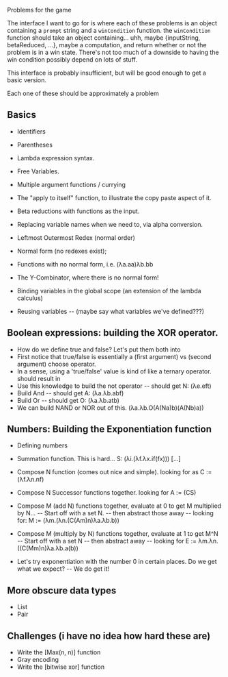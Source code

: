 Problems for the game

The interface I want to go for is where each of these problems is an object containing a `prompt` string and a `winCondition` function. the `winCondition` function should take an object containing... uhh, maybe {inputString, betaReduced, ...}, maybe a computation, and return whether or not the problem is in a win state. There's not too much of a downside to having the win condition possibly depend on lots of stuff.

This interface is probably insufficient, but will be good enough to get a basic version.

Each one of these should be approximately a problem

## Basics
- Identifiers
- Parentheses
- Lambda expression syntax.
- Free Variables.
- Multiple argument functions / currying
- The "apply to itself" function, to illustrate the copy paste aspect of it.
- Beta reductions with functions as the input.
- Replacing variable names when we need to, via alpha conversion.
- Leftmost Outermost Redex (normal order)
- Normal form (no redexes exist);
- Functions with no normal form, i.e. (λa.aa)λb.bb
- The Y-Combinator, where there is no normal form!

- Binding variables in the global scope (an extension of the lambda calculus)
- Reusing variables
-- (maybe say what variables we've defined???)

## Boolean expressions: building the XOR operator.
- How do we define true and false? Let's put them both into
- First notice that true/false is essentially a (first argument) vs (second argument) choose operator.
- In a sense, using a 'true/false' value is kind of like a ternary operator. should result in
- Use this knowledge to build the not operator -- should get N: (λe.eft)
- Build And -- should get A: (λa.λb.abf)
- Build Or -- should get O: (λa.λb.atb)
- We can build NAND or NOR out of this. (λa.λb.O(A(Na)b)(A(Nb)a))

## Numbers: Building the Exponentiation function
- Defining numbers
- Summation function. This is hard... S: (λi.(λf.λx.if(fx)))
[...]
- Compose N function (comes out nice and simple). looking for as C := (λf.λn.nf)
- Compose N Successor functions together. looking for A := (CS)
- Compose M (add N) functions together, evaluate at 0 to get M multiplied by N...
-- Start off with a set N.
-- then abstract those away
-- looking for: M := (λm.(λn.(C(Am)n)λa.λb.b))

- Compose M (multiply by N) functions together, evaluate at 1 to get M^N
-- Start off with a set N
-- then abstract away
-- looking for E := λm.λn.((C(Mm)n)λa.λb.a(b))

- Let's try exponentiation with the number 0 in certain places. Do we get what we expect?
-- We do get it!

## More obscure data types
- List
- Pair


## Challenges (i have no idea how hard these are)
- Write the [Max(n, n)] function
- Gray encoding
- Write the [bitwise xor] function
